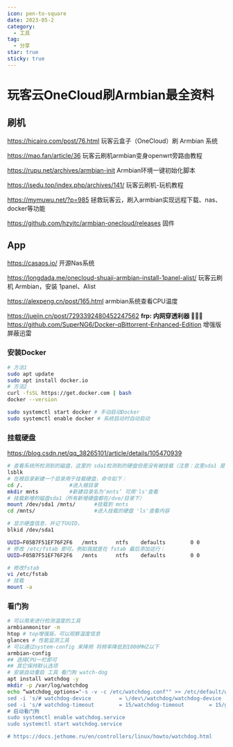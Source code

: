 ```yaml
---
icon: pen-to-square
date: 2023-05-2
category:
  - 工具
tag:
  - 分享
star: true
sticky: true
---
```


# 玩客云OneCloud刷Armbian最全资料


## 刷机

https://hicairo.com/post/76.html 玩客云盒子（OneCloud）刷 Armbian 系统

https://mao.fan/article/36 玩客云刷机armbian变身openwrt旁路由教程

https://rupu.net/archives/armbian-init Armbian环境一键初始化脚本

https://isedu.top/index.php/archives/141/ 玩客云刷机-玩机教程

https://mymuwu.net/?p=985 拯救玩客云，刷入armbian实现远程下载、nas、docker等功能

https://github.com/hzyitc/armbian-onecloud/releases 固件 

## App

https://casaos.io/ 开源Nas系统

https://longdada.me/onecloud-shuaji-armbian-install-1panel-alist/ 玩客云刷机 Armbian，安装 1panel、Alist

https://alexpeng.cn/post/165.html armbian系统查看CPU温度

https://juejin.cn/post/7293392480452247562 **frp: 内网穿透利器 🐂🐂🐂**
https://github.com/SuperNG6/Docker-qBittorrent-Enhanced-Edition 增强版 屏蔽迅雷

### 安装Docker

```bash
# 方法1
sudo apt update
sudo apt install docker.io
# 方法2
curl -fsSL https://get.docker.com | bash
docker --version

sudo systemctl start docker # 手动启动Docker
sudo systemctl enable docker # 系统启动时自动启动
```

### 挂载硬盘

https://blog.csdn.net/qq_38265101/article/details/105470939

```bash
# 查看系统所检测到的磁盘，这里的 sda1检测到的硬盘但是没有被挂载（注意：这里sda1 是’1’ 而不是’L’，有些可能是sdb1。）
lsblk
# 在根目录新建一个目录用于挂载硬盘，命令如下：
cd /.				#进入根目录
mkdir mnts			#新建目录名为‘mnts’ 可用'ls'查看
# 挂载新增的磁盘sda1（所有新增硬盘都在/dve/目录下）
mount /dev/sda1 /mnts/		#挂载到 mnts
cd /mnts/					#进入挂载的硬盘 'ls'查看内容

# 显示硬盘信息，并记下UUID，
blkid /dev/sda1

UUID=F05B7F51EF76F2F6   /mnts      ntfs    defaults        0 0
# 修改 /etc/fstab 即可。例如我就是在 fstab 最后添加这行：
UUID=F05B7F51EF76F2F6   /mnts      ntfs    defaults        0 0

# 修改fstab
vi /etc/fstab
# 挂载
mount -a
```

### 看门狗

```bash
# 可以用来进行检测温度的工具
armbianmonitor -m
htop # top增强版，可以观察温度信息
glances # 性能监测工具
# 可以通过system-config 来降频 将频率降低到1000MHZ以下
armbian-config
## 选择CPU一栏即可
## 其它保持默认选项
# 安装自动重启 工具 看门狗 watch-dog
apt install watchdog -y
mkdir -p /var/log/watchdog
echo “watchdog_options="-s -v -c /etc/watchdog.conf"" >> /etc/default/watchdog
sed -i 's/# watchdog-device         = \/dev\/watchdog/watchdog-device         = \/dev\/watchdog/g' /etc/watchdog.conf
sed -i 's/# watchdog-timeout        = 15/watchdog-timeout        = 15/g' /etc/watchdog.conf
# 启动看门狗
sudo systemctl enable watchdog.service
sudo systemctl start watchdog.service

# https://docs.jethome.ru/en/controllers/linux/howto/watchdog.html
```


